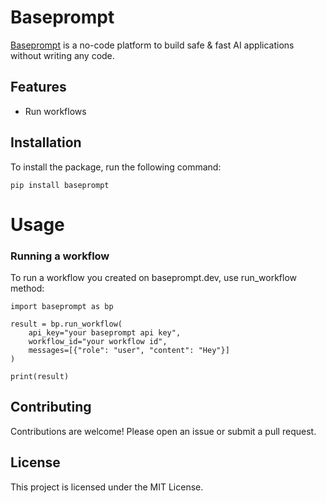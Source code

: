 # Baseprompt

[Baseprompt](https://ai.baseprompt.dev/) is a no-code platform to build safe & fast AI applications without writing any code.
## Features

- Run workflows

## Installation

To install the package, run the following command:

```
pip install baseprompt
```

# Usage

### Running a workflow
To run a workflow you created on baseprompt.dev, use run_workflow method:

```
import baseprompt as bp

result = bp.run_workflow(
    api_key="your baseprompt api key",
    workflow_id="your workflow id",
    messages=[{"role": "user", "content": "Hey"}]
)

print(result)
```

## Contributing
Contributions are welcome! Please open an issue or submit a pull request.

## License
This project is licensed under the MIT License.
